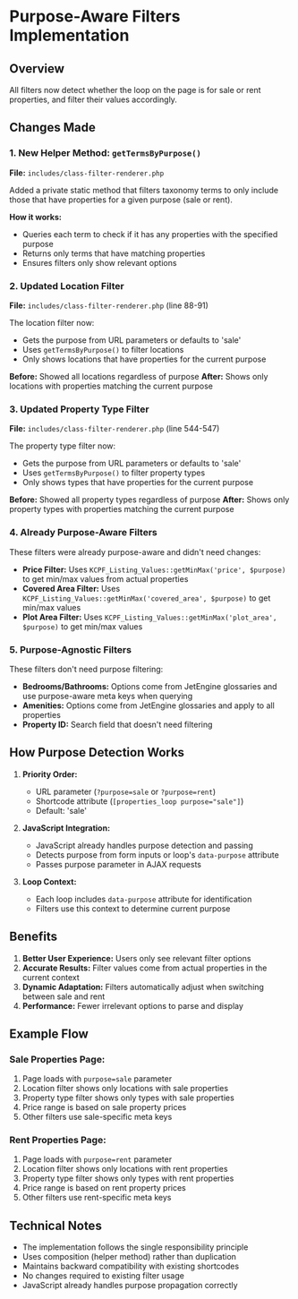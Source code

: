 # Purpose-Aware Filters Implementation

## Overview

All filters now detect whether the loop on the page is for sale or rent properties, and filter their values accordingly.

## Changes Made

### 1. New Helper Method: `getTermsByPurpose()`

**File:** `includes/class-filter-renderer.php`

Added a private static method that filters taxonomy terms to only include those that have properties for a given purpose (sale or rent).

**How it works:**

- Queries each term to check if it has any properties with the specified purpose
- Returns only terms that have matching properties
- Ensures filters only show relevant options

### 2. Updated Location Filter

**File:** `includes/class-filter-renderer.php` (line 88-91)

The location filter now:

- Gets the purpose from URL parameters or defaults to 'sale'
- Uses `getTermsByPurpose()` to filter locations
- Only shows locations that have properties for the current purpose

**Before:** Showed all locations regardless of purpose
**After:** Shows only locations with properties matching the current purpose

### 3. Updated Property Type Filter

**File:** `includes/class-filter-renderer.php` (line 544-547)

The property type filter now:

- Gets the purpose from URL parameters or defaults to 'sale'
- Uses `getTermsByPurpose()` to filter property types
- Only shows types that have properties for the current purpose

**Before:** Showed all property types regardless of purpose
**After:** Shows only property types with properties matching the current purpose

### 4. Already Purpose-Aware Filters

These filters were already purpose-aware and didn't need changes:

- **Price Filter:** Uses `KCPF_Listing_Values::getMinMax('price', $purpose)` to get min/max values from actual properties
- **Covered Area Filter:** Uses `KCPF_Listing_Values::getMinMax('covered_area', $purpose)` to get min/max values
- **Plot Area Filter:** Uses `KCPF_Listing_Values::getMinMax('plot_area', $purpose)` to get min/max values

### 5. Purpose-Agnostic Filters

These filters don't need purpose filtering:

- **Bedrooms/Bathrooms:** Options come from JetEngine glossaries and use purpose-aware meta keys when querying
- **Amenities:** Options come from JetEngine glossaries and apply to all properties
- **Property ID:** Search field that doesn't need filtering

## How Purpose Detection Works

1. **Priority Order:**

   - URL parameter (`?purpose=sale` or `?purpose=rent`)
   - Shortcode attribute (`[properties_loop purpose="sale"]`)
   - Default: 'sale'

2. **JavaScript Integration:**

   - JavaScript already handles purpose detection and passing
   - Detects purpose from form inputs or loop's `data-purpose` attribute
   - Passes purpose parameter in AJAX requests

3. **Loop Context:**
   - Each loop includes `data-purpose` attribute for identification
   - Filters use this context to determine current purpose

## Benefits

1. **Better User Experience:** Users only see relevant filter options
2. **Accurate Results:** Filter values come from actual properties in the current context
3. **Dynamic Adaptation:** Filters automatically adjust when switching between sale and rent
4. **Performance:** Fewer irrelevant options to parse and display

## Example Flow

### Sale Properties Page:

1. Page loads with `purpose=sale` parameter
2. Location filter shows only locations with sale properties
3. Property type filter shows only types with sale properties
4. Price range is based on sale property prices
5. Other filters use sale-specific meta keys

### Rent Properties Page:

1. Page loads with `purpose=rent` parameter
2. Location filter shows only locations with rent properties
3. Property type filter shows only types with rent properties
4. Price range is based on rent property prices
5. Other filters use rent-specific meta keys

## Technical Notes

- The implementation follows the single responsibility principle
- Uses composition (helper method) rather than duplication
- Maintains backward compatibility with existing shortcodes
- No changes required to existing filter usage
- JavaScript already handles purpose propagation correctly
